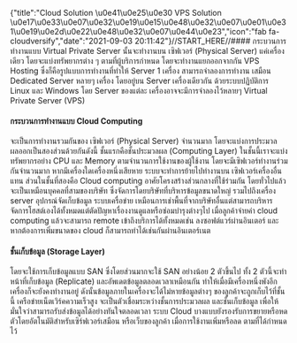 {"title":"Cloud Solution \u0e41\u0e25\u0e30 VPS Solution \u0e17\u0e33\u0e07\u0e32\u0e19\u0e15\u0e48\u0e32\u0e07\u0e01\u0e31\u0e19\u0e2d\u0e22\u0e48\u0e32\u0e07\u0e44\u0e23","icon":"fab fa-cloudversify","date":"2021-09-03 20:11:42"}//START_HERE//#### กระบวนการทำงานแบบ Virtual Private Server 
นั้นจะทำงานบน เซิฟเวอร์ (Physical Server) แค่เครื่องเดียว โดยจะแบ่งทรัพยากรต่าง ๆ ตามที่ผู้บริการกำหนด โดยจะทำงานแยกออกจากกัน 
VPS Hosting ซึ่งก็คือรูปแบบการทำงานที่ทำให้ Server 1 เครื่อง สามารถจำลองการทำงาน เสมือน Dedicated Server หลายๆ เครื่อง โดยอยู่บน Server เครื่องเดียวกัน ด้วยระบบปฏิบัติการ Linux และ Windows โดย Server ของแต่ละ เครื่องอาจจะมีการจำลองไว้หลายๆ Virtual Private Server (VPS)

#### กระบวนการทำงานแบบ Cloud Computing
จะเป็นการทำงานรวมกันของ เซิฟเวอร์ (Physical Server) จำนวนมาก โดยจะแบ่งการประมวลผลออกเป็นสองส่วนด้วยกันดังนี้ ชั้นแรกคือชั้นประมวลผล (Computing Layer) ในชั้นนี้เราจะแบ่งทรัพยากรอย่าง CPU และ Memory ตามจำนวนการใช้งานของผู้ใช้งาน โดยจะมีเซิฟเวอร์ทำงานร่วมกันจำนวนมาก หากมีเครื่องใดเครื่องหนึ่งเสียหาย ระบบจะทำการย้ายไปทำงานบน เซิฟเวอร์เครื่องอื่นแทน ส่วนในชั้นที่สองคือ 
Cloud computing อาศัยโครงสร้างส่วนกลางที่ใช้ร่วมกัน โดยทั่วไปแล้วจะเป็นเหมือนบุคคลที่สามของบริษัท ซึ่งจัดการโดยบริษัทที่บริหารข้อมูลขนาดใหญ่ รวมไปถึงเครื่อง server อุปกรณ์จัดเก็บข้อมูล ระบบเครื่อข่าย เหมือนการเช่าพื้นที่จากบริษัทอื่นแต่สามารถบริหารจัดการโฮสต์เองได้ทั้งหมดแต่ตัดปัญหาเรื่องงานดูแลหรือซ่อมบำรุงต่างๆไป
เมื่อลูกค้าจ่ายค่า cloud computing แล้วจะสามารถ remote เข้าถึงบริการได้ทั้งหมดเช่น ลงซอฟต์แวร์ผ่านอินเตอร์ และหากต้องการเพิ่มขนาดของ cloud ก็สามารถทำได้เช่นกันผ่านอินเตอร์เนต
#### ชั้นเก็บข้อมูล (Storage Layer)
โดยจะใช้การเก็บข้อมูลแบบ SAN ซึ่งโดยส่วนมากจะใช้ SAN อย่างน้อย 2 ตัวขึ้นไป ทั้ง 2 ตัวนี้จะทำหน้าที่เก็บข้อมูล (Replicate) และอัพเดตข้อมูลตลอดเวลาเหมือนกัน ทำให้เมื่อมีเครื่องหนึ่งพังอีกเครื่องก็จะยังคงทำงานอยู่ ดังนั้นข้อมูลภายในเครื่องจะได้ไม่หายข้อมูลต่างๆ ของลูกค้าจะถูกเก็บไว้ที่ชั้นนี้
เครือข่ายเน็ตเวิร์คความเร็วสูง จะเป็นตัวเชื่อมระหว่างชั้นการประมวลผล และชั้นเก็บข้อมูล เพื่อให้มั่นใจว่าสามารถรับส่งข้อมูลได้อย่างทันใจตลอดเวลา ระบบ Cloud บางแบบยังรองรับการขยายหรือหดตัวโดยอัตโนมัติสำหรับเซิร์ฟเวอร์เสมือน หรือเว็บของลูกค้า เมื่อการใช้งานเพิ่มหรือลด ตามที่ได้กำหนดไว้